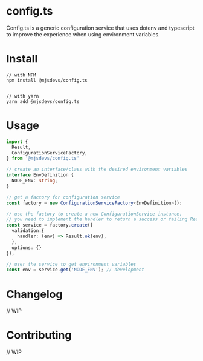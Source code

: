 # config.ts
Config.ts is a generic configuration service that uses dotenv and typescript to improve the experience when using environment variables.

# Install
```
// with NPM
npm install @mjsdevs/config.ts


// with yarn
yarn add @mjsdevs/config.ts
```

# Usage
```typescript
import {
  Result,
  ConfigurationServiceFactory,
} from '@mjsdevs/config.ts'

// create an interface/class with the desired environment variables
interface EnvDefinition {
  NODE_ENV: string;
}

// get a factory for configuration service
const factory = new ConfigurationServiceFactory<EnvDefinition>();

// use the factory to create a new ConfigurationService instance.
// you need to implement the handler to return a success or failing Result
const service = factory.create({
  validation:{
    handler: (env) => Result.ok(env),
  },
  options: {}
});

// user the service to get environment variables
const env = service.get('NODE_ENV'); // development
```

# Changelog
// WIP

# Contributing
// WIP
